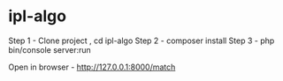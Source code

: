 # ipl-algo

Step 1 - Clone project , cd ipl-algo
Step 2 - composer install
Step 3 -  php bin/console server:run 

Open in browser - http://127.0.0.1:8000/match
